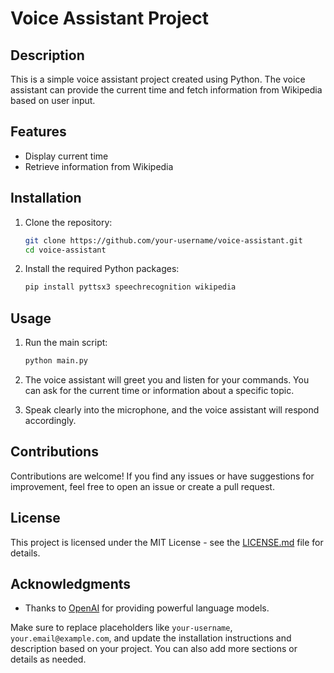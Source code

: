 # Voice Assistant Project

## Description
This is a simple voice assistant project created using Python. The voice assistant can provide the current time and fetch information from Wikipedia based on user input.

## Features
- Display current time
- Retrieve information from Wikipedia

## Installation
1. Clone the repository:
   ```bash
   git clone https://github.com/your-username/voice-assistant.git
   cd voice-assistant
   ```

2. Install the required Python packages:
   ```bash
   pip install pyttsx3 speechrecognition wikipedia
   ```

## Usage
1. Run the main script:
   ```bash
   python main.py
   ```

2. The voice assistant will greet you and listen for your commands. You can ask for the current time or information about a specific topic.

3. Speak clearly into the microphone, and the voice assistant will respond accordingly.

## Contributions
Contributions are welcome! If you find any issues or have suggestions for improvement, feel free to open an issue or create a pull request.

## License
This project is licensed under the MIT License - see the [LICENSE.md](LICENSE.md) file for details.

## Acknowledgments
- Thanks to [OpenAI](https://www.openai.com/) for providing powerful language models.

Make sure to replace placeholders like `your-username`, `your.email@example.com`, and update the installation instructions and description based on your project. You can also add more sections or details as needed.
